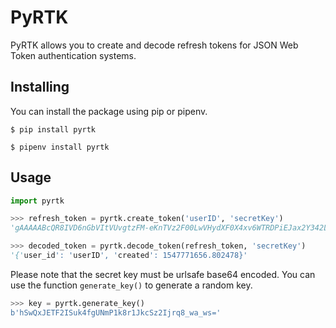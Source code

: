 # PyRTK

PyRTK allows you to create and decode refresh tokens for JSON Web Token authentication systems.


## Installing
You can install the package using pip or pipenv.

```
$ pip install pyrtk

$ pipenv install pyrtk
```

## Usage

```python
import pyrtk

>>> refresh_token = pyrtk.create_token('userID', 'secretKey')
'gAAAAABcQR8IVD6nGbVItVUvgtzFM-eKnTVz2F00LwVHydXF0X4xv6WTRDPiEJax2Y342LTPxu2sWD6t83CyZFHY0g_-etcC_6g7JzzJ4IeWyL7MCHGvEWkPxEKETRCoYcnpJfM9MsxmfR5LDLArz3IYcnh85PC2sA=='

>>> decoded_token = pyrtk.decode_token(refresh_token, 'secretKey')
'{'user_id': 'userID', 'created': 1547771656.802478}'

```


Please note that the secret key must be urlsafe base64 encoded. You can use the function `generate_key()` to generate a random key.

```python
>>> key = pyrtk.generate_key()
b'hSwQxJETF2ISuk4fgUNmP1k8r1JkcSz2Ijrq8_wa_ws='
```
